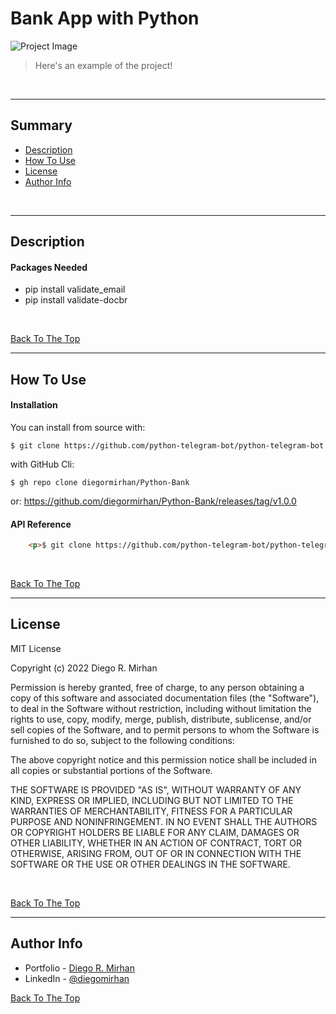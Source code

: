 # Bank App with Python

![Project Image](https://s7.gifyu.com/images/GIF_2022_03_12_09_23_08.gif)

> Here's an example of the project!
<br />

---

## Summary

- [Description](#description)
- [How To Use](#how-to-use)
- [License](#license)
- [Author Info](#author-info)
<br />

---

## Description



#### Packages Needed 

- pip install validate_email
- pip install validate-docbr

<br />

[Back To The Top](#bank-app-with-python)

---

## How To Use

#### Installation

You can install from source with:

```
$ git clone https://github.com/python-telegram-bot/python-telegram-bot
```
with GitHub Cli:
```
$ gh repo clone diegormirhan/Python-Bank
```
or: 
<a href="url">https://github.com/diegormirhan/Python-Bank/releases/tag/v1.0.0</a>


#### API Reference

```html
    <p>$ git clone https://github.com/python-telegram-bot/python-telegram-bot</p>
```

<br />

[Back To The Top](#bank-app-with-python)

---

## License

MIT License

Copyright (c) 2022 Diego R. Mirhan

Permission is hereby granted, free of charge, to any person obtaining a copy
of this software and associated documentation files (the "Software"), to deal
in the Software without restriction, including without limitation the rights
to use, copy, modify, merge, publish, distribute, sublicense, and/or sell
copies of the Software, and to permit persons to whom the Software is
furnished to do so, subject to the following conditions:

The above copyright notice and this permission notice shall be included in all
copies or substantial portions of the Software.

THE SOFTWARE IS PROVIDED "AS IS", WITHOUT WARRANTY OF ANY KIND, EXPRESS OR
IMPLIED, INCLUDING BUT NOT LIMITED TO THE WARRANTIES OF MERCHANTABILITY,
FITNESS FOR A PARTICULAR PURPOSE AND NONINFRINGEMENT. IN NO EVENT SHALL THE
AUTHORS OR COPYRIGHT HOLDERS BE LIABLE FOR ANY CLAIM, DAMAGES OR OTHER
LIABILITY, WHETHER IN AN ACTION OF CONTRACT, TORT OR OTHERWISE, ARISING FROM,
OUT OF OR IN CONNECTION WITH THE SOFTWARE OR THE USE OR OTHER DEALINGS IN THE
SOFTWARE.

<br />

[Back To The Top](#bank-app-with-python)

---

## Author Info

- Portfolio - [Diego R. Mirhan](https://shor.by/diegomirhan)
- LinkedIn - [@diegomirhan](https://www.linkedin.com/in/diegomirhan/)

[Back To The Top](#bank-app-with-python)
